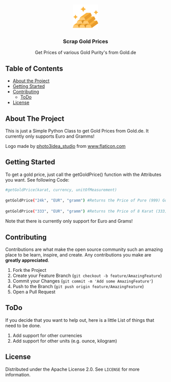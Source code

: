 <!-- PROJECT LOGO -->
<br />
<p align="center">
  <a href="https://github.com/LouisKlimek/Scrap-Gold-Prices">
    <img src="logo.png" alt="Logo" width="80" height="80">
  </a>

  <h3 align="center">Scrap Gold Prices</h3>

  <p align="center">
    Get Prices of various Gold Purity's from Gold.de
    <br />
  </p>
</p>



<!-- TABLE OF CONTENTS -->
## Table of Contents

* [About the Project](#about-the-project)
* [Getting Started](#getting-started)
* [Contributing](#contributing)
  * [ToDo](#todo)
* [License](#license)



<!-- ABOUT THE PROJECT -->
## About The Project

This is just a Simple Python Class to get Gold Prices from Gold.de. It currently only supports Euro and Gramms!

Logo made by <a href="https://www.flaticon.com/authors/photo3idea-studio" title="photo3idea_studio">photo3idea_studio</a> from <a href="https://www.flaticon.com/" title="Flaticon"> www.flaticon.com</a>


<!-- GETTING STARTED -->
## Getting Started

To get a gold price, just call the getGoldPrice() function with the Attributes you want. See following Code:
```sh
#getGoldPrice(karat, currency, unitOfMeasurement)

getGoldPrice("24k", "EUR", "gramm") #Returns the Price of Pure (999) Gold in Euro as a Float

getGoldPrice("333", "EUR", "gramm") #Returns the Price of 8 Karat (333) Gold in Euro as a Float
```

Note that there is currently only support for Euro and Grams!


<!-- CONTRIBUTING -->
## Contributing

Contributions are what make the open source community such an amazing place to be learn, inspire, and create. Any contributions you make are **greatly appreciated**.

1. Fork the Project
2. Create your Feature Branch (`git checkout -b feature/AmazingFeature`)
3. Commit your Changes (`git commit -m 'Add some AmazingFeature'`)
4. Push to the Branch (`git push origin feature/AmazingFeature`)
5. Open a Pull Request



<!-- TODO -->
## ToDo

If you decide that you want to help out, here is a little List of things that need to be done.

1. Add support for other currencies
2. Add support for other units (e.g. ounce, kilogram)



<!-- LICENSE -->
## License

Distributed under the Apache License 2.0. See `LICENSE` for more information.
